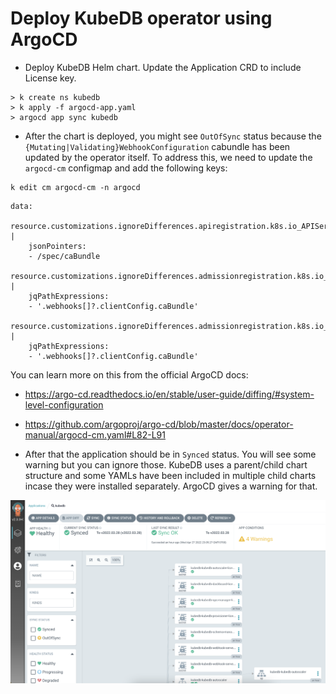 # Deploy KubeDB operator using ArgoCD

- Deploy KubeDB Helm chart. Update the Application CRD to include License key.

```
> k create ns kubedb
> k apply -f argocd-app.yaml
> argocd app sync kubedb
```

- After the chart is deployed, you might see `OutOfSync` status because the `{Mutating|Validating}WebhookConfiguration` cabundle has been updated by the operator itself. To address this, we need to update the `argocd-cm` configmap and add the following keys:

```
k edit cm argocd-cm -n argocd
```

```
data:
  resource.customizations.ignoreDifferences.apiregistration.k8s.io_APIService: |
    jsonPointers:
    - /spec/caBundle
  resource.customizations.ignoreDifferences.admissionregistration.k8s.io_MutatingWebhookConfiguration: |
    jqPathExpressions:
    - '.webhooks[]?.clientConfig.caBundle'
  resource.customizations.ignoreDifferences.admissionregistration.k8s.io_ValidatingWebhookConfiguration: |
    jqPathExpressions:
    - '.webhooks[]?.clientConfig.caBundle'
```

You can learn more on this from the official ArgoCD docs:

- https://argo-cd.readthedocs.io/en/stable/user-guide/diffing/#system-level-configuration
- https://github.com/argoproj/argo-cd/blob/master/docs/operator-manual/argocd-cm.yaml#L82-L91

- After that the application should be in `Synced` status. You will see some warning but you can ignore those. KubeDB uses a parent/child chart structure and some YAMLs have been included in multiple child charts incase they were installed separately. ArgoCD gives a warning for that.

<img src="./kubedb-argocd.png">



